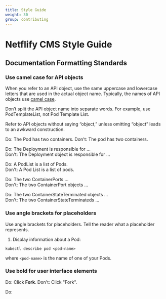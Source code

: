```yaml
---
title: Style Guide
weight: 30
group: contributing
---
```


# Netflify CMS Style Guide

## Documentation Formatting Standards

### Use camel case for API objects

When you refer to an API object, use the same uppercase and lowercase letters that are used in the actual object name. Typically, the names of API objects use [camel case](https://en.wikipedia.org/wiki/Camel_case).

Don’t split the API object name into separate words. For example, use PodTemplateList, not Pod Template List.

Refer to API objects without saying “object,” unless omitting “object” leads to an awkward construction.

Do: The Pod has two containers.
Don't: The pod has two containers.
	
Do: The Deployment is responsible for ...	
Don't: The Deployment object is responsible for ...

Do: A PodList is a list of Pods.	
Don't: A Pod List is a list of pods.

Do: The two ContainerPorts ...	
Don't: The two ContainerPort objects ...

Do: The two ContainerStateTerminated objects ...	
Don't: The two ContainerStateTerminateds ...

### Use angle brackets for placeholders

Use angle brackets for placeholders. Tell the reader what a placeholder represents.

1. Display information about a Pod:

``` 
kubectl describe pod <pod-name>
```

where ```<pod-name>``` is the name of one of your Pods.

### Use bold for user interface elements

Do: Click **Fork**.
Don't: Click "Fork".

Do:
